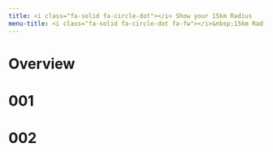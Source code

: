 ```yaml
---
title: <i class="fa-solid fa-circle-dot"></i> Show your 15km Radius
menu-title: <i class="fa-solid fa-circle-dot fa-fw"></i>&nbsp;15km Radius
---
```

# Overview
# 001
# 002